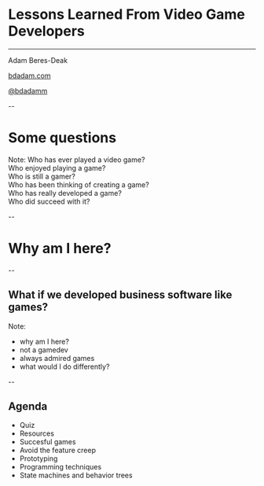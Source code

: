 <!-- .s-lide: data-background-video="images/carsdrifting.mp4" -->

# Lessons Learned From Video Game Developers

***

Adam Beres-Deak

[bdadam.com](http://bdadam.com)

[@bdadamm](https://twitter.com/bdadamm/)

--

# Some questions

Note:
Who has ever played a video game?  
Who enjoyed playing a game?  
Who is still a gamer?  
Who has been thinking of creating a game?  
Who has really developed a game?  
Who did succeed with it?

--

# Why am I here?

--

## What if we developed business software like games?

Note:
- why am I here?  
- not a gamedev
- always admired games
- what would I do differently?

--

## Agenda
- Quiz
- Resources
- Succesful games
- Avoid the feature creep
- Prototyping
- Programming techniques
- State machines and behavior trees
